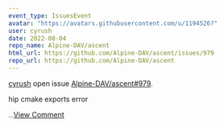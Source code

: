 ```yaml
---
event_type: IssuesEvent
avatar: "https://avatars.githubusercontent.com/u/1194526?"
user: cyrush
date: 2022-08-04
repo_name: Alpine-DAV/ascent
html_url: https://github.com/Alpine-DAV/ascent/issues/979
repo_url: https://github.com/Alpine-DAV/ascent
---
```


<a href='https://github.com/cyrush' target='_blank'>cyrush</a> open issue <a href='https://github.com/Alpine-DAV/ascent/issues/979' target='_blank'>Alpine-DAV/ascent#979</a>.

<p>hip cmake exports error</p><small>...</small><a href='https://github.com/Alpine-DAV/ascent/issues/979' target='_blank'>View Comment</a>